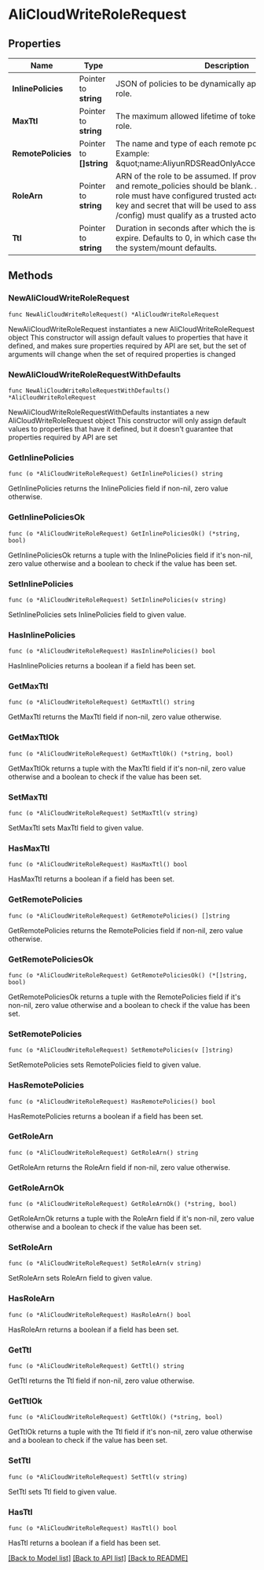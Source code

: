 # AliCloudWriteRoleRequest


## Properties

Name | Type | Description | Notes
------------ | ------------- | ------------- | -------------
**InlinePolicies** | Pointer to **string** | JSON of policies to be dynamically applied to users of this role. | [optional] 
**MaxTtl** | Pointer to **string** | The maximum allowed lifetime of tokens issued using this role. | [optional] 
**RemotePolicies** | Pointer to **[]string** | The name and type of each remote policy to be applied. Example: \&quot;name:AliyunRDSReadOnlyAccess,type:System\&quot;. | [optional] 
**RoleArn** | Pointer to **string** | ARN of the role to be assumed. If provided, inline_policies and remote_policies should be blank. At creation time, this role must have configured trusted actors, and the access key and secret that will be used to assume the role (in /config) must qualify as a trusted actor. | [optional] 
**Ttl** | Pointer to **string** | Duration in seconds after which the issued token should expire. Defaults to 0, in which case the value will fallback to the system/mount defaults. | [optional] 



## Methods


### NewAliCloudWriteRoleRequest

`func NewAliCloudWriteRoleRequest() *AliCloudWriteRoleRequest`

NewAliCloudWriteRoleRequest instantiates a new AliCloudWriteRoleRequest object
This constructor will assign default values to properties that have it defined,
and makes sure properties required by API are set, but the set of arguments
will change when the set of required properties is changed

### NewAliCloudWriteRoleRequestWithDefaults

`func NewAliCloudWriteRoleRequestWithDefaults() *AliCloudWriteRoleRequest`

NewAliCloudWriteRoleRequestWithDefaults instantiates a new AliCloudWriteRoleRequest object
This constructor will only assign default values to properties that have it defined,
but it doesn't guarantee that properties required by API are set


### GetInlinePolicies

`func (o *AliCloudWriteRoleRequest) GetInlinePolicies() string`

GetInlinePolicies returns the InlinePolicies field if non-nil, zero value otherwise.

### GetInlinePoliciesOk

`func (o *AliCloudWriteRoleRequest) GetInlinePoliciesOk() (*string, bool)`

GetInlinePoliciesOk returns a tuple with the InlinePolicies field if it's non-nil, zero value otherwise
and a boolean to check if the value has been set.

### SetInlinePolicies

`func (o *AliCloudWriteRoleRequest) SetInlinePolicies(v string)`

SetInlinePolicies sets InlinePolicies field to given value.


### HasInlinePolicies

`func (o *AliCloudWriteRoleRequest) HasInlinePolicies() bool`

HasInlinePolicies returns a boolean if a field has been set.




### GetMaxTtl

`func (o *AliCloudWriteRoleRequest) GetMaxTtl() string`

GetMaxTtl returns the MaxTtl field if non-nil, zero value otherwise.

### GetMaxTtlOk

`func (o *AliCloudWriteRoleRequest) GetMaxTtlOk() (*string, bool)`

GetMaxTtlOk returns a tuple with the MaxTtl field if it's non-nil, zero value otherwise
and a boolean to check if the value has been set.

### SetMaxTtl

`func (o *AliCloudWriteRoleRequest) SetMaxTtl(v string)`

SetMaxTtl sets MaxTtl field to given value.


### HasMaxTtl

`func (o *AliCloudWriteRoleRequest) HasMaxTtl() bool`

HasMaxTtl returns a boolean if a field has been set.




### GetRemotePolicies

`func (o *AliCloudWriteRoleRequest) GetRemotePolicies() []string`

GetRemotePolicies returns the RemotePolicies field if non-nil, zero value otherwise.

### GetRemotePoliciesOk

`func (o *AliCloudWriteRoleRequest) GetRemotePoliciesOk() (*[]string, bool)`

GetRemotePoliciesOk returns a tuple with the RemotePolicies field if it's non-nil, zero value otherwise
and a boolean to check if the value has been set.

### SetRemotePolicies

`func (o *AliCloudWriteRoleRequest) SetRemotePolicies(v []string)`

SetRemotePolicies sets RemotePolicies field to given value.


### HasRemotePolicies

`func (o *AliCloudWriteRoleRequest) HasRemotePolicies() bool`

HasRemotePolicies returns a boolean if a field has been set.




### GetRoleArn

`func (o *AliCloudWriteRoleRequest) GetRoleArn() string`

GetRoleArn returns the RoleArn field if non-nil, zero value otherwise.

### GetRoleArnOk

`func (o *AliCloudWriteRoleRequest) GetRoleArnOk() (*string, bool)`

GetRoleArnOk returns a tuple with the RoleArn field if it's non-nil, zero value otherwise
and a boolean to check if the value has been set.

### SetRoleArn

`func (o *AliCloudWriteRoleRequest) SetRoleArn(v string)`

SetRoleArn sets RoleArn field to given value.


### HasRoleArn

`func (o *AliCloudWriteRoleRequest) HasRoleArn() bool`

HasRoleArn returns a boolean if a field has been set.




### GetTtl

`func (o *AliCloudWriteRoleRequest) GetTtl() string`

GetTtl returns the Ttl field if non-nil, zero value otherwise.

### GetTtlOk

`func (o *AliCloudWriteRoleRequest) GetTtlOk() (*string, bool)`

GetTtlOk returns a tuple with the Ttl field if it's non-nil, zero value otherwise
and a boolean to check if the value has been set.

### SetTtl

`func (o *AliCloudWriteRoleRequest) SetTtl(v string)`

SetTtl sets Ttl field to given value.


### HasTtl

`func (o *AliCloudWriteRoleRequest) HasTtl() bool`

HasTtl returns a boolean if a field has been set.









[[Back to Model list]](../README.md#documentation-for-models) [[Back to API list]](../README.md#documentation-for-api-endpoints) [[Back to README]](../README.md)


